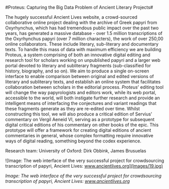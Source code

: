 #Proteus: Capturing the Big Data Problem of Ancient Literary Projects#

The hugely successful Ancient Lives website, a crowd-sourced collaborative online project dealing with the archive of Greek papyri from Oxyrhynchus, which has had tremendous public impact over the past two years, has generated a massive database - over 1.5 million transcriptions of the Oxyrhynchus papyri (over 7 million characters), the work of over 250,00 online collaborators. These include literary, sub-literary and documentary texts. To handle this mass of data with maximum efficiency we are building Proteus, a system comprising of both an innovative digital editing and research tool for scholars working on unpublished papyri and a larger web portal devoted to literary and subliterary fragments (sub-classified for history, biography, and so on). We aim to produce a single on-screen interface to enable comparison between original and edited versions of literary and subliterary texts, and establish an online system that facilitates collaboration between scholars in the editorial process. *Proteus*' editing tool will change the way papyrologists and editors work, while its web portal, accessible to the world, will both instigate further research and provide an intelligent means of interfacing the conjectures and variant readings that these fragments generate as they are re-edited over time. Whilst constructing this tool, we will also produce a critical edition of Servius' commentary on Vergil Aeneid VI, serving as a prototype for subsequent digital critical editions of his commentary on other books of the epic. This prototype will offer a framework for creating digital editions of ancient commentaries in general, whose complex formatting require innovative ways of digital reading, something beyond the codex experience.

Research team: University of Oxford: Dirk Obbink, James Brusuelas

![Image: The web interface of the very successful project for crowdsourcing transcription of papyri, Ancient Lives: www.ancientlives.org](Images/19.jpg)

_Image: The web interface of the very successful project for crowdsourcing transcription of papyri, Ancient Lives: www.ancientlives.org_

